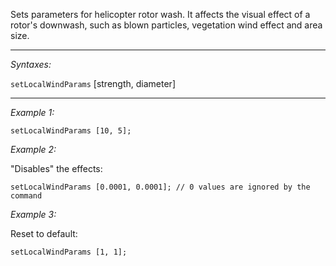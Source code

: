 Sets parameters for helicopter rotor wash.
It affects the visual effect of a rotor's downwash, such as blown particles, vegetation wind effect and area size.


---
*Syntaxes:*

`setLocalWindParams` [strength, diameter]

---
*Example 1:*

```sqf
setLocalWindParams [10, 5];
```

*Example 2:*

"Disables" the effects:

```sqf
setLocalWindParams [0.0001, 0.0001]; // 0 values are ignored by the command
```

*Example 3:*

Reset to default:
```sqf
setLocalWindParams [1, 1];
```